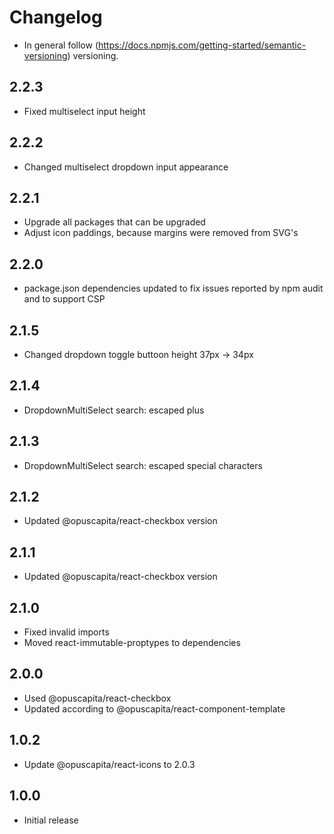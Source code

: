 # Changelog

* In general follow (https://docs.npmjs.com/getting-started/semantic-versioning) versioning.

## <next>

## 2.2.3
* Fixed multiselect input height

## 2.2.2
* Changed multiselect dropdown input appearance

## 2.2.1
* Upgrade all packages that can be upgraded
* Adjust icon paddings, because margins were removed from SVG's

## 2.2.0
* package.json dependencies updated to fix issues reported by npm audit and to support CSP

## 2.1.5
* Changed dropdown toggle buttoon height 37px -> 34px

## 2.1.4
* DropdownMultiSelect search: escaped plus

## 2.1.3
* DropdownMultiSelect search: escaped special characters

## 2.1.2
* Updated @opuscapita/react-checkbox version

## 2.1.1
* Updated @opuscapita/react-checkbox version

## 2.1.0
* Fixed invalid imports
* Moved react-immutable-proptypes to dependencies

## 2.0.0
* Used @opuscapita/react-checkbox
* Updated according to @opuscapita/react-component-template

## 1.0.2
* Update @opuscapita/react-icons to 2.0.3

## 1.0.0
* Initial release
